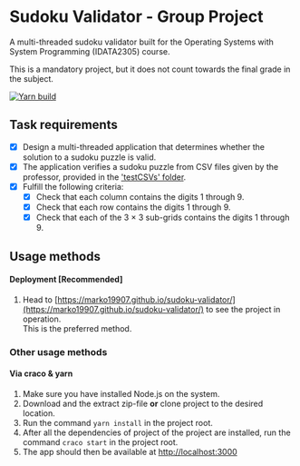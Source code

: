 # Sudoku Validator - Group Project



A multi-threaded sudoku validator built for the Operating Systems with System Programming (IDATA2305) course.

This is a mandatory project, but it does not count towards the final grade in the subject.

[![Yarn build](https://github.com/Marko19907/sudoku-validator/actions/workflows/main.yml/badge.svg?branch=main)](https://github.com/Marko19907/sudoku-validator/actions/workflows/main.yml)

## Task requirements
* [x] Design a multi-threaded application that determines whether the solution to a sudoku puzzle is valid.
* [x] The application verifies a sudoku puzzle from CSV files given by the professor, provided in the ['testCSVs' folder](/testCSVs).
* [x] Fulfill the following criteria:
  * [x] Check that each column contains the digits 1 through 9.
  * [x] Check that each row contains the digits 1 through 9.
  * [x] Check that each of the 3 × 3 sub-grids contains the digits 1 through 9.

## Usage methods

#### Deployment [Recommended]

1. Head to [https://marko19907.github.io/sudoku-validator/](https://marko19907.github.io/sudoku-validator/)
   to see the project in operation. <br>
   This is the preferred method.

### Other usage methods

#### Via craco & yarn

1. Make sure you have installed Node.js on the system.
2. Download and the extract zip-file **or** clone project to the desired location.
3. Run the command `yarn install` in the project root.
4. After all the dependencies of project of the project are installed, run the command `craco start` in the project root.
5. The app should then be available at [http://localhost:3000](http://localhost:3000)
